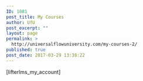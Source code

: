 ```yaml
---
ID: 1081
post_title: My Courses
author: UfU
post_excerpt: ""
layout: page
permalink: >
  http://universalflowuniversity.com/my-courses-2/
published: true
post_date: 2017-03-29 13:38:22
---
```

[lifterlms_my_account]